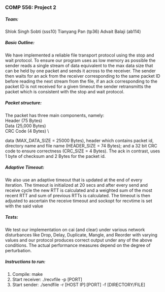 ### COMP 556: Project 2

##### Team:

Shlok Singh Sobti (sss10)
Tianyang Pan (tp36)
Advait Balaji (ab114)

##### Basic Outline:

We have implemented a reliable file transport protocol using the stop and wait protocol. To ensure our program uses as low memory as possible the sender reads a single stream of data equivalent to the max data size that can be held by one packet and sends it across to the receiver. The sender then waits for an ack from the receiver corresponding to the same packet ID before reading the next stream from the file, if an ack corresponding to the packet ID is not received for a given timeout the sender retransmitts the packet which is consistent with the stop and wait protocol.

##### Packet structure:

The packet has three main components, namely: \
Header (75 Bytes) \
Data (25,000 Bytes) \
CRC Code (4 Bytes) \



data (MAX_DATA_SIZE = 25000 Bytes), header which contains packet id, directory name and file name (HEADER_SIZE = 74 Bytes); and a 32 bit CRC code to ensure correctness (CRC_SIZE = 4 Bytes). The ack in contrast, uses 1 byte of checksum and 2 Bytes for the packet id. 

##### Adaptive Timeout:

We also use an adaptive timeout that is updated at the end of every iteration. The timeout is initialized at 20 secs and after every send and receive cycle the new RTT is calculated and a weighted sum of the most recent RTT and sum of previous RTTs is calculated. The timeout is then adjusted to ascertain the receive timeout and sockopt for recvtime is set with the said value


##### Tests:

We test our implementation on cai (and clear) under various network disturbances like Drop, Delay, Duplicate, Mangle, and Reorder with varying values and our protocol produces correct output under any of the above conditions. The actual performance measures depend on the degree of perturbation.

##### Instructions to run:
1. Compile: make
2. Start receiver: ./recvfile -p [PORT]
3. Start sender:   ./sendfile -r [HOST IP]:[PORT] -f [DIRECTORY/FILE]

